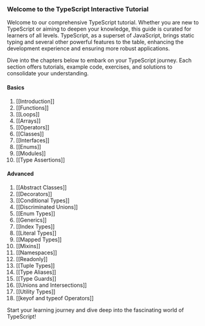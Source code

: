 ### Welcome to the TypeScript Interactive Tutorial

Welcome to our comprehensive TypeScript tutorial. Whether you are new to TypeScript or aiming to deepen your knowledge, this guide is curated for learners of all levels. TypeScript, as a superset of JavaScript, brings static typing and several other powerful features to the table, enhancing the development experience and ensuring more robust applications.

Dive into the chapters below to embark on your TypeScript journey. Each section offers tutorials, example code, exercises, and solutions to consolidate your understanding.

#### Basics

1. [[Introduction]]
2. [[Functions]]
3. [[Loops]]
4. [[Arrays]]
5. [[Operators]]
6. [[Classes]]
7. [[Interfaces]]
8. [[Enums]]
9. [[Modules]]
10. [[Type Assertions]]

#### Advanced

1. [[Abstract Classes]]
2. [[Decorators]]
3. [[Conditional Types]]
4. [[Discriminated Unions]]
5. [[Enum Types]]
6. [[Generics]]
7. [[Index Types]]
8. [[Literal Types]]
9. [[Mapped Types]]
10. [[Mixins]]
11. [[Namespaces]]
12. [[Readonly]]
13. [[Tuple Types]]
14. [[Type Aliases]]
15. [[Type Guards]]
16. [[Unions and Intersections]]
17. [[Utility Types]]
18. [[keyof and typeof Operators]]

Start your learning journey and dive deep into the fascinating world of TypeScript!
